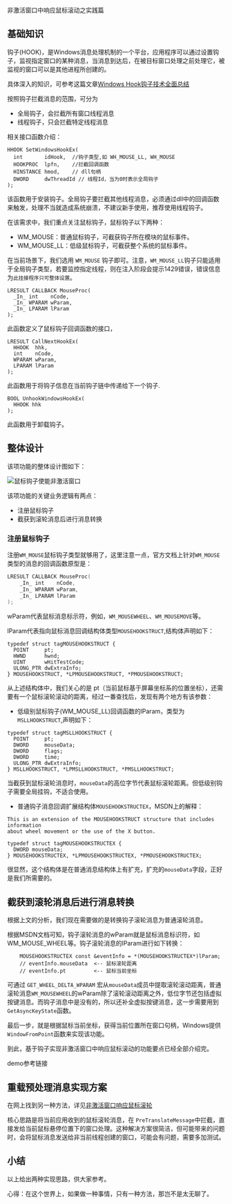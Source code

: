 非激活窗口中响应鼠标滚动之实践篇

## 基础知识 ##

钩子(HOOK)，是Windows消息处理机制的一个平台，应用程序可以通过设置钩子，监视指定窗口的某种消息，当消息到达后，在被目标窗口处理之前处理它，被监视的窗口可以是其他进程所创建的。

具体深入的知识，可参考这篇文章[Windows Hook钩子技术全面总结](https://blog.csdn.net/roshy/article/details/81941403)

按照钩子拦截消息的范围，可分为
* 全局钩子，会拦截所有窗口线程消息 
* 线程钩子，只会拦截特定线程消息

相关接口函数介绍：

```
HHOOK SetWindowsHookEx(
  int       idHook,  //钩子类型,如 WH_MOUSE_LL, WH_MOUSE
  HOOKPROC  lpfn,	 //拦截回调函数
  HINSTANCE hmod,	 // dll句柄
  DWORD     dwThreadId // 线程Id，当为0时表示全局钩子
);
```
该函数用于安装钩子。全局钩子要拦截其他线程消息，必须通过dll中的回调函数来触发，处理不当就造成系统崩溃，不建议新手使用，推荐使用线程钩子。

在该需求中，我们重点关注鼠标钩子，鼠标钩子以下两种：
* WM_MOUSE：普通鼠标钩子，可截获钩子所在模块的鼠标事件。
* WM_MOUSE_LL：低级鼠标钩子，可截获整个系统的鼠标事件。

在当前场景下，我们选用 `WM_MOUSE` 钩子即可。注意，`WM_MOUSE_LL`钩子只能适用于全局钩子类型，若要监控指定线程，则在注入阶段会提示1429错误，错误信息为`此挂接程序只可整体设置`。

```
LRESULT CALLBACK MouseProc(
  _In_ int    nCode,
  _In_ WPARAM wParam,
  _In_ LPARAM lParam
);
```
此函数定义了鼠标钩子回调函数的接口，

```
LRESULT CallNextHookEx(
  HHOOK  hhk,
  int    nCode,
  WPARAM wParam,
  LPARAM lParam
);
```
此函数用于将钩子信息在当前钩子链中传递给下一个钩子.

```
BOOL UnhookWindowsHookEx(
  HHOOK hhk
);
```
此函数用于卸载钩子。

## 整体设计 ##

该项功能的整体设计图如下：

![鼠标钩子使能非激活窗口](https://i.imgur.com/X532hzv.jpg)

该项功能的关键业务逻辑有两点：
* 注册鼠标钩子
* 截获到滚轮消息后进行消息转换

### 注册鼠标钩子 ###
注册`WM_MOUSE`鼠标钩子类型就够用了，这里注意一点，官方文档上针对`WM_MOUSE`类型的消息的回调函数原型是：

```C++
LRESULT CALLBACK MouseProc(
  	_In_ int    nCode,
  	_In_ WPARAM wParam,
  	_In_ LPARAM lParam
);
```

wParam代表鼠标消息标示符，例如，`WM_MOUSEWHEEL`、`WM_MOUSEMOVE`等。

lParam代表指向鼠标消息回调结构体类型`MOUSEHOOKSTRUCT`,结构体声明如下：
```
typedef struct tagMOUSEHOOKSTRUCT {
  POINT     pt;
  HWND      hwnd;
  UINT      wHitTestCode;
  ULONG_PTR dwExtraInfo;
} MOUSEHOOKSTRUCT, *LPMOUSEHOOKSTRUCT, *PMOUSEHOOKSTRUCT;
```

从上述结构体中，我们关心的是 pt（当前鼠标基于屏幕坐标系的位置坐标），还需要有一个鼠标滚轮滚动的距离，经过一番查找后，发现有两个地方有该参数：
* 低级别鼠标钩子(WM_MOUSE_LL)回调函数的lParam，类型为`MSLLHOOKSTRUCT`,声明如下：
```
typedef struct tagMSLLHOOKSTRUCT {
  POINT     pt;
  DWORD     mouseData;
  DWORD     flags;
  DWORD     time;
  ULONG_PTR dwExtraInfo;
} MSLLHOOKSTRUCT, *LPMSLLHOOKSTRUCT, *PMSLLHOOKSTRUCT;
```

当截获到鼠标滚轮消息时，`mouseData`的高位字节代表鼠标滚轮距离。但低级别钩子需要全局挂钩，不适合使用。

* 普通钩子消息回调扩展结构体`MOUSEHOOKSTRUCTEX`，MSDN上的解释：
```
This is an extension of the MOUSEHOOKSTRUCT structure that includes information 
about wheel movement or the use of the X button.

typedef struct tagMOUSEHOOKSTRUCTEX {
  DWORD mouseData;
} MOUSEHOOKSTRUCTEX, *LPMOUSEHOOKSTRUCTEX, *PMOUSEHOOKSTRUCTEX;
```   
很显然，这个结构体是在普通消息结构体上有扩充，扩充的`mouseData`字段，正好是我们所需要的。

## 截获到滚轮消息后进行消息转换 ##

根据上文的分析，我们现在需要做的是转换钩子滚轮消息为普通滚轮消息。

根据MSDN文档可知，钩子滚轮消息的wParam就是鼠标消息标识符，如WM_MOUSE_WHEEL等。钩子滚轮消息的lParam进行如下转换：
```
    MOUSEHOOKSTRUCTEX const &eventInfo = *(MOUSEHOOKSTRUCTEX*)lParam;
    // eventInfo.mouseData  <-- 鼠标滚轮距离
    // eventInfo.pt         <-- 鼠标当前坐标

```

可通过 `GET_WHEEL_DELTA_WPARAM` 宏从`mouseData`成员中提取滚轮滚动距离，普通滚轮消息`WM_MOUSEWHEEL`的wParam除了滚轮滚动距离之外，低位字节还包括虚拟按键消息。而钩子消息中是没有的，所以还补全虚拟按键消息，这一步需要用到 `GetAsyncKeyState`函数。

最后一步，就是根据鼠标当前坐标，获得当前位置所在窗口句柄，Windows提供`WindowFromPoint`函数来实现该功能。

到此，基于钩子实现非激活窗口中响应鼠标滚动的功能要点已经全部介绍完。

demo参考链接

## 重载预处理消息实现方案 ##

在网上找到另一种方法，详见[非激活窗口响应鼠标滚轮](https://blog.csdn.net/weixin_33686714/article/details/90329856)

核心思路是将当前应用收到的鼠标滚轮消息，在 `PreTranslateMessage`中拦截，直接发给当前鼠标悬停位置下的窗口处理。这种解决方案很简洁，但可能带来的问题时，会将鼠标消息发送给非当前线程创建的窗口，可能会有问题，需要多加测试。

## 小结 ##

以上给出两种实现思路，供大家参考。

心得：在这个世界上，如果做一种事情，只有一种方法，那岂不是太无聊了。

